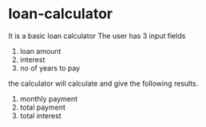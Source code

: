 # loan-calculator
It is a basic loan calculator
The user has 3 input fields
  1. loan amount
  2. interest
  3. no of years to pay

the calculator will calculate and give the following results.
  1. monthly payment
  2. total payment
  3. total interest
